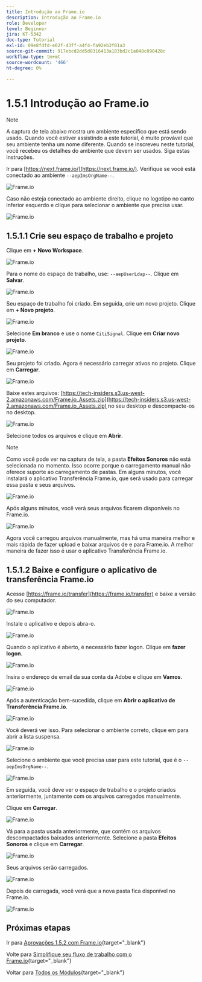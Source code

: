 ```yaml
---
title: Introdução ao Frame.io
description: Introdução ao Frame.io
role: Developer
level: Beginner
jira: KT-5342
doc-type: Tutorial
exl-id: 09e8fdfd-e02f-43ff-a4f4-fa92eb3f01a3
source-git-commit: 917ebcd2dd5d8316413a183bd2c1a048c090428c
workflow-type: tm+mt
source-wordcount: '466'
ht-degree: 0%

---
```


# 1.5.1 Introdução ao Frame.io

>[!NOTE]
>
> A captura de tela abaixo mostra um ambiente específico que está sendo usado. Quando você estiver assistindo a este tutorial, é muito provável que seu ambiente tenha um nome diferente. Quando se inscreveu neste tutorial, você recebeu os detalhes do ambiente que devem ser usados. Siga estas instruções.

Ir para [https://next.frame.io/](https://next.frame.io/). Verifique se você está conectado ao ambiente `--aepImsOrgName--`.

![Frame.io](./images/frameio1.png)

Caso não esteja conectado ao ambiente direito, clique no logotipo no canto inferior esquerdo e clique para selecionar o ambiente que precisa usar.

![Frame.io](./images/frameio2.png)

## 1.5.1.1 Crie seu espaço de trabalho e projeto

Clique em **+ Novo Workspace**.

![Frame.io](./images/frameio3.png)

Para o nome do espaço de trabalho, use: `--aepUserLdap--`. Clique em **Salvar**.

![Frame.io](./images/frameio4.png)

Seu espaço de trabalho foi criado. Em seguida, crie um novo projeto. Clique em **+ Novo projeto**.

![Frame.io](./images/frameio5.png)

Selecione **Em branco** e use o nome `CitiSignal`. Clique em **Criar novo projeto**.

![Frame.io](./images/frameio6.png)

Seu projeto foi criado. Agora é necessário carregar ativos no projeto. Clique em **Carregar**.

![Frame.io](./images/frameio7.png)

Baixe estes arquivos: [https://tech-insiders.s3.us-west-2.amazonaws.com/Frame.io_Assets.zip](https://tech-insiders.s3.us-west-2.amazonaws.com/Frame.io_Assets.zip) no seu desktop e descompacte-os no desktop.

![Frame.io](./images/frameio8.png)

Selecione todos os arquivos e clique em **Abrir**.

>[!NOTE]
>
>Como você pode ver na captura de tela, a pasta **Efeitos Sonoros** não está selecionada no momento. Isso ocorre porque o carregamento manual não oferece suporte ao carregamento de pastas. Em alguns minutos, você instalará o aplicativo Transferência Frame.io, que será usado para carregar essa pasta e seus arquivos.

![Frame.io](./images/frameio9.png)

Após alguns minutos, você verá seus arquivos ficarem disponíveis no Frame.io.

![Frame.io](./images/frameio10.png)

Agora você carregou arquivos manualmente, mas há uma maneira melhor e mais rápida de fazer upload e baixar arquivos de e para Frame.io. A melhor maneira de fazer isso é usar o aplicativo Transferência Frame.io.

## 1.5.1.2 Baixe e configure o aplicativo de transferência Frame.io

Acesse [https://frame.io/transfer](https://frame.io/transfer) e baixe a versão do seu computador.

![Frame.io](./images/frameio11.png)

Instale o aplicativo e depois abra-o.

![Frame.io](./images/frameio12.png)

Quando o aplicativo é aberto, é necessário fazer logon. Clique em **fazer logon**.

![Frame.io](./images/frameio13.png)

Insira o endereço de email da sua conta da Adobe e clique em **Vamos**.

![Frame.io](./images/frameio14.png)

Após a autenticação bem-sucedida, clique em **Abrir o aplicativo de Transferência Frame.io**.

![Frame.io](./images/frameio15.png)

Você deverá ver isso. Para selecionar o ambiente correto, clique em para abrir a lista suspensa.

![Frame.io](./images/frameio16.png)

Selecione o ambiente que você precisa usar para este tutorial, que é o `--aepImsOrgName--`.

![Frame.io](./images/frameio17.png)

Em seguida, você deve ver o espaço de trabalho e o projeto criados anteriormente, juntamente com os arquivos carregados manualmente.

Clique em **Carregar**.

![Frame.io](./images/frameio18.png)

Vá para a pasta usada anteriormente, que contém os arquivos descompactados baixados anteriormente. Selecione a pasta **Efeitos Sonoros** e clique em **Carregar**.

![Frame.io](./images/frameio19.png)

Seus arquivos serão carregados.

![Frame.io](./images/frameio20.png)

Depois de carregada, você verá que a nova pasta fica disponível no Frame.io.

![Frame.io](./images/frameio21.png)

## Próximas etapas

Ir para [Aprovações 1.5.2 com Frame.io](./ex2.md){target="_blank"}

Volte para [Simplifique seu fluxo de trabalho com o Frame.io](./frameio.md){target="_blank"}

Voltar para [Todos os Módulos](./../../../overview.md){target="_blank"}
